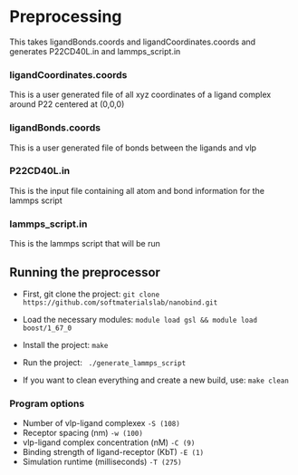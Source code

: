 # Preprocessing

This takes ligandBonds.coords and ligandCoordinates.coords and generates P22CD40L.in and lammps_script.in

### ligandCoordinates.coords

This is a user generated file of all xyz coordinates of a ligand complex around P22 centered at (0,0,0)

### ligandBonds.coords

This is a user generated file of bonds between the ligands and vlp

### P22CD40L.in

This is the input file containing all atom and bond information for the lammps script

### lammps_script.in

This is the lammps script that will be run

## Running the preprocessor

* First, git clone the project:
```git clone https://github.com/softmaterialslab/nanobind.git ```

* Load the necessary modules:
```module load gsl && module load boost/1_67_0```

* Install the project:
```make```

* Run the project:
``` ./generate_lammps_script```

* If you want to clean everything and create a new build, use:
```make clean```

### Program options

* Number of vlp-ligand complexex
```-S (108)```
* Receptor spacing (nm)
```-w (100)```
* vlp-ligand complex concentration (nM)
```-C (9)```
* Binding strength of ligand-receptor (KbT)
```-E (1)```
* Simulation runtime (milliseconds)
```-T (275)```


